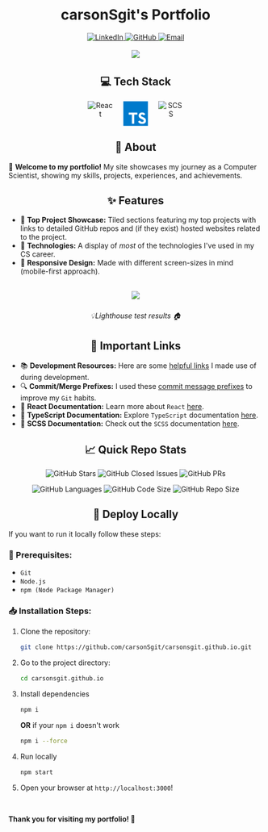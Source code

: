 <div align="center">
    <h1><strong>carsonSgit's Portfolio</strong></h1>
    <a href="https://www.linkedin.com/in/carsonspriggs">
        <img src="https://img.shields.io/badge/-LinkedIn-0077B5.svg?style=for-the-badge&logo=linkedin&logoColor=white" alt="LinkedIn" />
    </a>
    <a href="https://github.com/carsonSgit">
        <img src="https://img.shields.io/badge/-GitHub-181717.svg?style=for-the-badge&logo=github&logoColor=white" alt="GitHub" />
    </a>
    <a href="mailto:carsonspriggs8@gmail.com"> 
        <img src="https://img.shields.io/badge/-Email-D14836.svg?style=for-the-badge&logo=gmail&logoColor=white" alt="Email" /> 
    </a> 
    <br /><br />
    <img src="https://github.com/user-attachments/assets/78b42bd7-1abb-4dd5-9480-351413ee0217" width="700" />
</div>

<div align="center">
    <h2>💻 Tech Stack</h2>
    <div style="display: flex; gap: 20px; justify-content: center;">
        <img src="https://encrypted-tbn0.gstatic.com/images?q=tbn:ANd9GcTSoW3g9hjXIasgon-kpzz-lD9z4SsalyPbZA&s" alt="React" width="50" height="50" />
        <img src="https://raw.githubusercontent.com/devicons/devicon/master/icons/typescript/typescript-original.svg" alt="TypeScript" width="50" height="50" />
        <img src="https://github.com/user-attachments/assets/1259cb2a-6c04-4597-bda6-511a2990ccc8" alt="SCSS" width="50" height="50" />
    </div>
</div>

<div align="center"><h2> 📔 About </h2></div>

🌟 **Welcome to my portfolio!** My site showcases my journey as a Computer Scientist, showing my skills, projects, experiences, and achievements.

<div align="center"><h2> ✨ Features </h2></div>

- 🎨 **Top Project Showcase:** Tiled sections featuring my top projects with links to detailed GitHub repos and (if they exist) hosted websites related to the project.
- 🔧 **Technologies:** A display of _most_ of the technologies I've used in my CS career.
- 📱 **Responsive Design:** Made with different screen-sizes in mind (mobile-first approach).

<br/>

<div align="center">
    <img src="https://github.com/user-attachments/assets/7c16ee3d-082b-4598-8913-952ccdc12cbd" />
    <h6>💡Lighthouse test results 🏠</h6>
</div>

<div align="center"><h2> 🔗 Important Links </h2></div>

- 📚 **Development Resources:** Here are some [helpful links](https://github.com/carsonSgit/carsonsgit.github.io/issues/9) I made use of during development.
- 🔍 **Commit/Merge Prefixes:** I used these [commit message prefixes](https://github.com/carsonSgit/carsonsgit.github.io/issues/14) to improve my `Git` habits.
- 📖 **React Documentation:** Learn more about `React` [here](https://reactjs.org/docs/getting-started.html).
- 📘 **TypeScript Documentation:** Explore `TypeScript` documentation [here](https://www.typescriptlang.org/docs/).
- 🎨 **SCSS Documentation:** Check out the `SCSS` documentation [here](https://sass-lang.com/documentation).

<div align="center"><h2> 📈 Quick Repo Stats </h2></div>

<div align="center">
    <p>
        <img src="https://img.shields.io/github/stars/carsonSgit/carsonsgit.github.io?style=for-the-badge" alt="GitHub Stars" />
        <img src="https://img.shields.io/github/issues-closed/carsonSgit/carsonsgit.github.io?style=for-the-badge" alt="GitHub Closed Issues" />
        <img src="https://img.shields.io/github/issues-pr-closed/carsonSgit/carsonSgit.github.io?style=for-the-badge" alt="GitHub PRs" />
    </p>
    <p>
        <img src="https://img.shields.io/github/languages/count/carsonSgit/carsonSgit.github.io?style=for-the-badge" alt="GitHub Languages" />
        <img src="https://img.shields.io/github/languages/code-size/carsonSgit/carsonSgit.github.io?style=for-the-badge" alt="GitHub Code Size" />
        <img src="https://img.shields.io/github/repo-size/carsonSgit/carsonSgit.github.io?style=for-the-badge" alt="GitHub Repo Size" />
    </p>
</div>

<div align="center"><h2> 🚀 Deploy Locally </h2></div>
If you want to run it locally follow these steps:

### 🔧 Prerequisites:

- `Git`
- `Node.js`
- `npm (Node Package Manager)`

### 📥 Installation Steps:

1. Clone the repository:
   
    ```bash
    git clone https://github.com/carsonSgit/carsonsgit.github.io.git
    ```

2. Go to the project directory:
   
    ```bash
    cd carsonsgit.github.io
    ```

3. Install dependencies
  
    ```bash
    npm i
    ```

   **OR** if your `npm i` doesn't work
   
    ```bash
    npm i --force
    ```

4. Run locally
   
    ```bash
    npm start
    ```

5. Open your browser at `http://localhost:3000`!

<br />

**Thank you for visiting my portfolio! 🎉**
